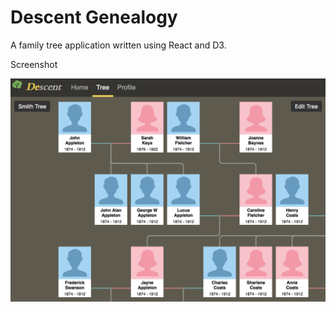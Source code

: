 # Descent Genealogy

A family tree application written using React and D3.

Screenshot

![family tree](screenshot.png "Screenshot")
